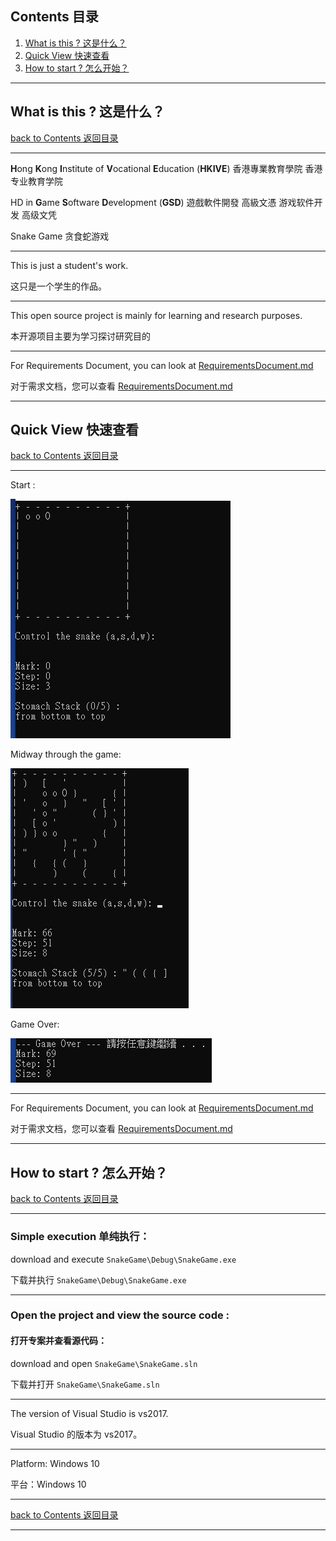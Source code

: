 ## Contents 目录

1. [What is this ? 这是什么？](#what-is-this--这是什么)
2. [Quick View 快速查看](#quick-view-快速查看)
3. [How to start ? 怎么开始？](#how-to-start--怎么开始)

------

## What is this ? 这是什么？

[back to Contents 返回目录](#contents-目录)

------

**H**ong **K**ong **I**nstitute of **V**ocational **E**ducation (**HKIVE**)  香港專業教育學院  香港专业教育学院

HD in **G**ame **S**oftware **D**evelopment (**GSD**)  遊戲軟件開發 高級文憑  游戏软件开发 高级文凭

Snake Game 贪食蛇游戏

___

This is just a student's work.

这只是一个学生的作品。

------

This open source project is mainly for learning and research purposes.

本开源项目主要为学习探讨研究目的

------

For Requirements Document, you can look at [RequirementsDocument.md](https://github.com/CWKSC/HKIVE-GSD-SnakeGame/blob/master/RequirementsDocument.md)

对于需求文档，您可以查看 [RequirementsDocument.md](https://github.com/CWKSC/HKIVE-GSD-SnakeGame/blob/master/RequirementsDocument.md)

------

## Quick View 快速查看

[back to Contents 返回目录](#contents-目录)

___

Start :

![](https://raw.githubusercontent.com/CWKSC/HKIVE-GSD-SnakeGame/master/Screenshot/start.png)

Midway through the game:

![](https://raw.githubusercontent.com/CWKSC/HKIVE-GSD-SnakeGame/master/Screenshot/mid.png)

Game Over:

![](https://raw.githubusercontent.com/CWKSC/HKIVE-GSD-SnakeGame/master/Screenshot/end.png)

___

For Requirements Document, you can look at [RequirementsDocument.md](https://github.com/CWKSC/HKIVE-GSD-SnakeGame/blob/master/RequirementsDocument.md)

对于需求文档，您可以查看 [RequirementsDocument.md](https://github.com/CWKSC/HKIVE-GSD-SnakeGame/blob/master/RequirementsDocument.md)

------

## How to start ? 怎么开始？

[back to Contents 返回目录](#contents-目录)

------

### Simple execution 单纯执行：

download and execute `SnakeGame\Debug\SnakeGame.exe`

下载并执行 `SnakeGame\Debug\SnakeGame.exe`

------

### Open the project and view the source code :

#### 打开专案并查看源代码：

download and open `SnakeGame\SnakeGame.sln`

下载并打开 `SnakeGame\SnakeGame.sln`

------

The version of Visual Studio is vs2017.

Visual Studio 的版本为 vs2017。

------

Platform: Windows 10

平台：Windows 10

------

[back to Contents 返回目录](#contents-目录)

------

